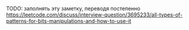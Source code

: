 TODO: заполнять эту заметку, переводя постепенно https://leetcode.com/discuss/interview-question/3695233/all-types-of-patterns-for-bits-manipulations-and-how-to-use-it